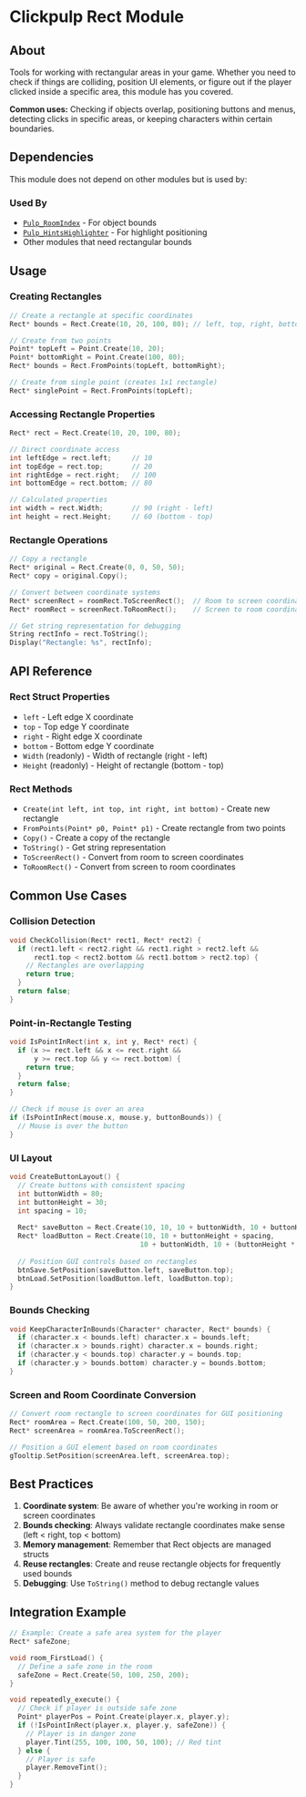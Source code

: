 # Clickpulp Rect Module

## About

Tools for working with rectangular areas in your game. Whether you need to check if things are colliding, position UI elements, or figure out if the player clicked inside a specific area, this module has you covered.

**Common uses:** Checking if objects overlap, positioning buttons and menus, detecting clicks in specific areas, or keeping characters within certain boundaries.

## Dependencies

This module does not depend on other modules but is used by:

### Used By

* [`Pulp_RoomIndex`](roomindex.md) - For object bounds
* [`Pulp_HintsHighlighter`](hintshighlighter.md) - For highlight positioning
* Other modules that need rectangular bounds

## Usage

### Creating Rectangles

```c
// Create a rectangle at specific coordinates
Rect* bounds = Rect.Create(10, 20, 100, 80); // left, top, right, bottom

// Create from two points
Point* topLeft = Point.Create(10, 20);
Point* bottomRight = Point.Create(100, 80);
Rect* bounds = Rect.FromPoints(topLeft, bottomRight);

// Create from single point (creates 1x1 rectangle)
Rect* singlePoint = Rect.FromPoints(topLeft);
```

### Accessing Rectangle Properties

```c
Rect* rect = Rect.Create(10, 20, 100, 80);

// Direct coordinate access
int leftEdge = rect.left;     // 10
int topEdge = rect.top;       // 20
int rightEdge = rect.right;   // 100
int bottomEdge = rect.bottom; // 80

// Calculated properties
int width = rect.Width;       // 90 (right - left)
int height = rect.Height;     // 60 (bottom - top)
```

### Rectangle Operations

```c
// Copy a rectangle
Rect* original = Rect.Create(0, 0, 50, 50);
Rect* copy = original.Copy();

// Convert between coordinate systems
Rect* screenRect = roomRect.ToScreenRect();  // Room to screen coordinates
Rect* roomRect = screenRect.ToRoomRect();    // Screen to room coordinates

// Get string representation for debugging
String rectInfo = rect.ToString();
Display("Rectangle: %s", rectInfo);
```

## API Reference

### Rect Struct Properties

* `left` - Left edge X coordinate
* `top` - Top edge Y coordinate  
* `right` - Right edge X coordinate
* `bottom` - Bottom edge Y coordinate
* `Width` (readonly) - Width of rectangle (right - left)
* `Height` (readonly) - Height of rectangle (bottom - top)

### Rect Methods

* `Create(int left, int top, int right, int bottom)` - Create new rectangle
* `FromPoints(Point* p0, Point* p1)` - Create rectangle from two points
* `Copy()` - Create a copy of the rectangle
* `ToString()` - Get string representation
* `ToScreenRect()` - Convert from room to screen coordinates
* `ToRoomRect()` - Convert from screen to room coordinates

## Common Use Cases

### Collision Detection

```c
void CheckCollision(Rect* rect1, Rect* rect2) {
  if (rect1.left < rect2.right && rect1.right > rect2.left &&
      rect1.top < rect2.bottom && rect1.bottom > rect2.top) {
    // Rectangles are overlapping
    return true;
  }
  return false;
}
```

### Point-in-Rectangle Testing

```c
void IsPointInRect(int x, int y, Rect* rect) {
  if (x >= rect.left && x <= rect.right &&
      y >= rect.top && y <= rect.bottom) {
    return true;
  }
  return false;
}

// Check if mouse is over an area
if (IsPointInRect(mouse.x, mouse.y, buttonBounds)) {
  // Mouse is over the button
}
```

### UI Layout

```c
void CreateButtonLayout() {
  // Create buttons with consistent spacing
  int buttonWidth = 80;
  int buttonHeight = 30;
  int spacing = 10;
  
  Rect* saveButton = Rect.Create(10, 10, 10 + buttonWidth, 10 + buttonHeight);
  Rect* loadButton = Rect.Create(10, 10 + buttonHeight + spacing, 
                                10 + buttonWidth, 10 + (buttonHeight * 2) + spacing);
  
  // Position GUI controls based on rectangles
  btnSave.SetPosition(saveButton.left, saveButton.top);
  btnLoad.SetPosition(loadButton.left, loadButton.top);
}
```

### Bounds Checking

```c
void KeepCharacterInBounds(Character* character, Rect* bounds) {
  if (character.x < bounds.left) character.x = bounds.left;
  if (character.x > bounds.right) character.x = bounds.right;
  if (character.y < bounds.top) character.y = bounds.top;
  if (character.y > bounds.bottom) character.y = bounds.bottom;
}
```

### Screen and Room Coordinate Conversion

```c
// Convert room rectangle to screen coordinates for GUI positioning
Rect* roomArea = Rect.Create(100, 50, 200, 150);
Rect* screenArea = roomArea.ToScreenRect();

// Position a GUI element based on room coordinates
gTooltip.SetPosition(screenArea.left, screenArea.top);
```

## Best Practices

1. **Coordinate system**: Be aware of whether you're working in room or screen coordinates
2. **Bounds checking**: Always validate rectangle coordinates make sense (left < right, top < bottom)
3. **Memory management**: Remember that Rect objects are managed structs
4. **Reuse rectangles**: Create and reuse rectangle objects for frequently used bounds
5. **Debugging**: Use `ToString()` method to debug rectangle values

## Integration Example

```c
// Example: Create a safe area system for the player
Rect* safeZone;

void room_FirstLoad() {
  // Define a safe zone in the room
  safeZone = Rect.Create(50, 100, 250, 200);
}

void repeatedly_execute() {
  // Check if player is outside safe zone
  Point* playerPos = Point.Create(player.x, player.y);
  if (!IsPointInRect(player.x, player.y, safeZone)) {
    // Player is in danger zone
    player.Tint(255, 100, 100, 50, 100); // Red tint
  } else {
    // Player is safe
    player.RemoveTint();
  }
}
```

